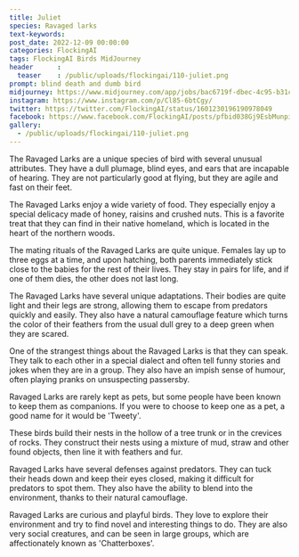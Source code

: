 ```yaml
---
title: Juliet
species: Ravaged larks
text-keywords: 
post_date: 2022-12-09 00:00:00
categories: FlockingAI
tags: FlockingAI Birds MidJourney 
header      :
  teaser    : /public/uploads/flockingai/110-juliet.png
prompt: blind death and dumb bird
midjourney: https://www.midjourney.com/app/jobs/bac6719f-dbec-4c95-b31c-9fce70a7f209
instagram: https://www.instagram.com/p/Cl85-6btCgy/
twitter: https://twitter.com/FlockingAI/status/1601230196190978049
facebook: https://www.facebook.com/FlockingAI/posts/pfbid038Gj9EsbMunpi7pXD8RArunxviB7h5qNyBqeZyPPeFufJjAj8HqJpiEUpJ2dXVqUGl
gallery: 
  - /public/uploads/flockingai/110-juliet.png
---
```



The Ravaged Larks are a unique species of bird with several unusual attributes. They have a dull plumage, blind eyes, and ears that are incapable of hearing. They are not particularly good at flying, but they are agile and fast on their feet.

The Ravaged Larks enjoy a wide variety of food. They especially enjoy a special delicacy made of honey, raisins and crushed nuts. This is a favorite treat that they can find in their native homeland, which is located in the heart of the northern woods.

The mating rituals of the Ravaged Larks are quite unique. Females lay up to three eggs at a time, and upon hatching, both parents immediately stick close to the babies for the rest of their lives. They stay in pairs for life, and if one of them dies, the other does not last long.

The Ravaged Larks have several unique adaptations. Their bodies are quite light and their legs are strong, allowing them to escape from predators quickly and easily. They also have a natural camouflage feature which turns the color of their feathers from the usual dull grey to a deep green when they are scared.

One of the strangest things about the Ravaged Larks is that they can speak. They talk to each other in a special dialect and often tell funny stories and jokes when they are in a group. They also have an impish sense of humour, often playing pranks on unsuspecting passersby.

Ravaged Larks are rarely kept as pets, but some people have been known to keep them as companions. If you were to choose to keep one as a pet, a good name for it would be 'Tweety'.

These birds build their nests in the hollow of a tree trunk or in the crevices of rocks. They construct their nests using a mixture of mud, straw and other found objects, then line it with feathers and fur.

Ravaged Larks have several defenses against predators. They can tuck their heads down and keep their eyes closed, making it difficult for predators to spot them. They also have the ability to blend into the environment, thanks to their natural camouflage.

Ravaged Larks are curious and playful birds. They love to explore their environment and try to find novel and interesting things to do. They are also very social creatures, and can be seen in large groups, which are affectionately known as 'Chatterboxes'.



